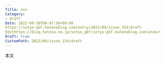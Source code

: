 ```yaml
---
Title: xxx
Category:
- draft
Date: 2022-09-30T00:47:50+09:00
https://sotyo-gbf.hatenablog.com/entry/2022/09/issue_154/draft
Edithttps://blog.hatena.ne.jp/sotyo_gbf/sotyo-gbf.hatenablog.com/atom/entry/4207112889923129351
Draft: true
CustomPath: 2022/09/issue_154/draft
---
```


本文
